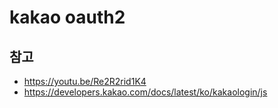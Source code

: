# kakao oauth2

## 참고

- https://youtu.be/Re2R2rid1K4
- https://developers.kakao.com/docs/latest/ko/kakaologin/js
